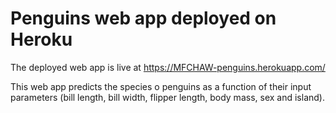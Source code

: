 # Penguins web app deployed on Heroku
The deployed web app is live at https://MFCHAW-penguins.herokuapp.com/

This web app predicts the species o penguins as a function of their input parameters (bill length, bill width, flipper length, body mass, sex and island).
